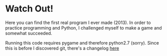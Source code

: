 # Watch Out!
Here you can find the first real program I ever made (2013).
In order to practice programming and Python, I challenged myself to make a game and somewhat succeeded.

Running this code requires pygame and therefore python2.7 (sorry).
Since this is before I discovered git, there's a changelog [here](../master/WatchOut/CHANGELOG.md)

